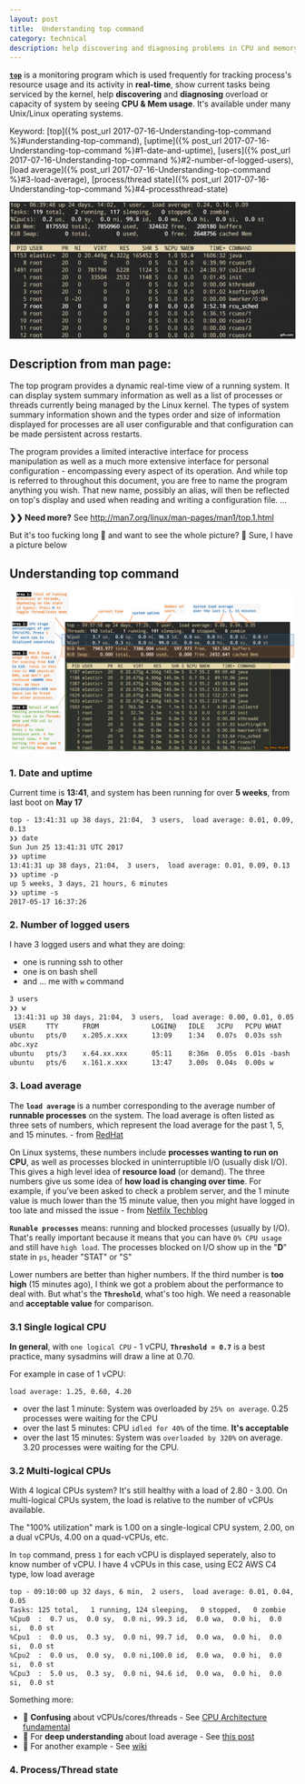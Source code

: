```yaml
---
layout: post
title:  Understanding top command
category: technical 
description: help discovering and diagnosing problems in CPU and memory usage
---
```


**[`top`](#understanding-top-command)** is a monitoring program which is used frequently for tracking process's resource usage and its activity in **real-time**, show current tasks being serviced by the kernel, help **discovering** and **diagnosing** overload or capacity of system by seeing **CPU & Mem usage**. It's available under many Unix/Linux operating systems.

Keyword: [top]({% post_url 2017-07-16-Understanding-top-command %}#understanding-top-command), 
         [uptime]({% post_url 2017-07-16-Understanding-top-command %}#1-date-and-uptime), 
         [users]({% post_url 2017-07-16-Understanding-top-command %}#2-number-of-logged-users), 
         [load average]({% post_url 2017-07-16-Understanding-top-command %}#3-load-average),
         [process/thread state]({% post_url 2017-07-16-Understanding-top-command %}#4-processthread-state)

![](/assets/img/top-command-optimized.gif)

<!--description-->

## Description from man page:
The top program provides a dynamic real-time view of a running system. It can display system summary information as well as a list of processes or threads currently being managed by the Linux kernel. The types of system summary information shown and the types order and size of information displayed for processes are all user configurable and that configuration can be  made persistent across restarts.

The program provides a limited interactive interface for process manipulation as well as a much more extensive interface for personal configuration - encompassing every aspect of its operation. And while top is referred to throughout this document, you are free to name the program anything you wish. That new name, possibly an alias, will then be reflected on top's display and used when reading and writing a configuration file. ... 

**❯❯ Need more?** See <http://man7.org/linux/man-pages/man1/top.1.html>

But it's too fucking long 💢 and want to see the whole picture? 🌟 Sure, I have a picture below

## Understanding top command

![large-img](/assets/img/top-command.png "Top command explaination")

### 1. Date and uptime
Current time is **13:41**, and system has been running for over **5 weeks**, from last boot on **May 17**
```
top - 13:41:31 up 38 days, 21:04,  3 users,  load average: 0.01, 0.09, 0.13
❯❯ date
Sun Jun 25 13:41:31 UTC 2017
❯❯ uptime
13:41:31 up 38 days, 21:04,  3 users,  load average: 0.01, 0.09, 0.13
❯❯ uptime -p
up 5 weeks, 3 days, 21 hours, 6 minutes
❯❯ uptime -s
2017-05-17 16:37:26
```

### 2. Number of logged users
I have 3 logged users and what they are doing:
- one is running ssh to other
- one is on bash shell
- and ... me with `w` command

```
3 users
❯❯ w
 13:41:31 up 38 days, 21:04,  3 users,  load average: 0.00, 0.01, 0.05
USER     TTY      FROM             LOGIN@   IDLE   JCPU   PCPU WHAT
ubuntu   pts/0    x.205.x.xxx      13:09    1:34   0.07s  0.03s ssh abc.xyz
ubuntu   pts/3    x.64.xx.xxx      05:11    8:36m  0.05s  0.01s -bash
ubuntu   pts/6    x.161.x.xxx      13:47    3.00s  0.04s  0.00s w
```

### 3. Load average
The **`load average`** is a number corresponding to the average number of **runnable processes** on the system. The load average is often listed as three sets of numbers, which represent the load average for the past 1, 5, and 15 minutes. - from [RedHat](https://access.redhat.com/documentation/en-US/Red_Hat_Enterprise_Linux/4/html/Introduction_To_System_Administration/s2-bandwidth-rhlspec-cpu.html)

On Linux systems, these numbers include **processes wanting to run on CPU**, as well as processes blocked in uninterruptible I/O (usually disk I/O). This gives a high level idea of **resource load** (or demand). The three numbers give us some idea of **how load is changing over time**. For example, if you’ve been asked to check a problem server, and the 1 minute value is much lower than the 15 minute value, then you might have logged in too late and missed the issue - from [Netfilx Techblog](https://medium.com/netflix-techblog/linux-performance-analysis-in-60-000-milliseconds-accc10403c55)

**`Runable processes`** means: running and blocked processes (usually by I/O). That's really important because it means that you can have `0% CPU usage` and still have `high load`. The processes blocked on I/O show up in the "**D**" state in `ps`, header "STAT" or "S"

Lower numbers are better than higher numbers. If the third number is **too high** (15 minutes ago), I think we got a problem about the performance to deal with. But what's the **`Threshold`**, what's too high. We need a reasonable and **acceptable value** for comparison.

### 3.1 Single logical CPU
**In general**, with `one logical CPU` - 1 vCPU, **`Threshold = 0.7`** is a best practice, many sysadmins will draw a line at 0.70.

For example in case of 1 vCPU: 
```
load average: 1.25, 0.60, 4.20
```
- over the last 1 minute: System was overloaded by `25% on average`. 0.25 processes were waiting for the CPU
- over the last 5 minutes: CPU `idled for 40%` of the time. **It's acceptable**
- over the last 15 minutes: System was `overloaded by 320%` on average. 3.20 processes were waiting for the CPU.

### 3.2  Multi-logical CPUs
With 4 logical CPUs system? It's still healthy with a load of 2.80 - 3.00. On multi-logical CPUs system, the load is relative to the number of vCPUs available. 

The "100% utilization" mark is 1.00 on a single-logical CPU system, 2.00, on a dual vCPUs, 4.00 on a quad-vCPUs, etc.

In `top` command, press `1` for each vCPU is displayed seperately, also to know number of vCPU.
I have 4 vCPUs in this case, using EC2 AWS C4 type, low load average
```
top - 09:10:00 up 32 days, 6 min,  2 users,  load average: 0.01, 0.04, 0.05
Tasks: 125 total,   1 running, 124 sleeping,   0 stopped,   0 zombie
%Cpu0  :  0.7 us,  0.0 sy,  0.0 ni, 99.3 id,  0.0 wa,  0.0 hi,  0.0 si,  0.0 st
%Cpu1  :  0.0 us,  0.3 sy,  0.0 ni, 99.7 id,  0.0 wa,  0.0 hi,  0.0 si,  0.0 st
%Cpu2  :  0.0 us,  0.0 sy,  0.0 ni,100.0 id,  0.0 wa,  0.0 hi,  0.0 si,  0.0 st
%Cpu3  :  5.0 us,  0.3 sy,  0.0 ni, 94.6 id,  0.0 wa,  0.0 hi,  0.0 si,  0.0 st
```

Something more:
- 💢 **Confusing** about vCPUs/cores/threads - See [CPU Architecture fundamental](https://github.com/hieuhtr/Blog/issues/55)
- 🌟 For **deep understanding** about load average - See [this post](http://blog.scoutapp.com/articles/2009/07/31/understanding-load-averages)
- 🌟 For another example - See [wiki](https://en.wikipedia.org/wiki/Load_%28computing%29#Unix-style_load_calculation) 

### 4. Process/Thread state
